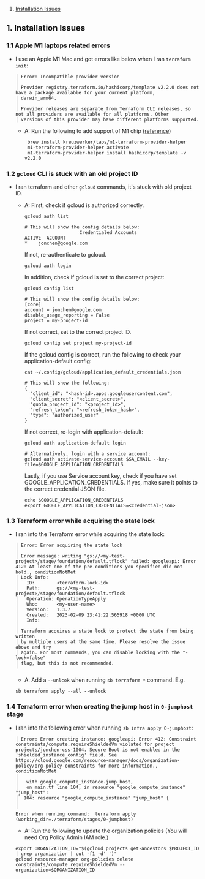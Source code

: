 1. [Installation Issues](#InstallationIssues)

## 1. <a name='InstallationIssues'></a>Installation Issues

### 1.1 Apple M1 laptops related errors

- I use an Apple M1 Mac and got errors like below when I ran `terraform init`:
  ```
  │ Error: Incompatible provider version
  │
  │ Provider registry.terraform.io/hashicorp/template v2.2.0 does not have a package available for your current platform,
  │ darwin_arm64.
  │
  │ Provider releases are separate from Terraform CLI releases, so not all providers are available for all platforms. Other
  │ versions of this provider may have different platforms supported.
  ```
  - A: Run the following to add support of M1 chip ([reference](https://kreuzwerker.de/en/post/use-m1-terraform-provider-helper-to-compile-terraform-providers-for-mac-m1))
    ```
     brew install kreuzwerker/taps/m1-terraform-provider-helper
     m1-terraform-provider-helper activate
     m1-terraform-provider-helper install hashicorp/template -v v2.2.0
    ```

### 1.2 `gcloud` CLI is stuck with an old project ID

- I ran terraform and other `gcloud` commands, it's stuck with old project ID.

  - A: First, check if gcloud is authorized correctly.

    ```
    gcloud auth list

    # This will show the config details below:
                        Credentialed Accounts
    ACTIVE  ACCOUNT
    *    jonchen@google.com
    ```

    If not, re-authenticate to gcloud.

    ```
    gcloud auth login
    ```

    In addition, check if gcloud is set to the correct project:

    ```
    gcloud config list

    # This will show the config details below:
    [core]
    account = jonchen@google.com
    disable_usage_reporting = False
    project = my-project-id
    ```

    If not correct, set to the correct project ID.

    ```
    gcloud config set project my-project-id
    ```

    If the gcloud config is correct, run the following to check your application-default config:

    ```
    cat ~/.config/gcloud/application_default_credentials.json

    # This will show the following:
    {
      "client_id": "<hash-id>.apps.googleusercontent.com",
      "client_secret": "<client_secret>",
      "quota_project_id": "<project_id>",
      "refresh_token": "<refresh_token_hash>",
      "type": "authorized_user"
    }
    ```

    If not correct, re-login with application-default:

    ```
    gcloud auth application-default login

    # Alternatively, login with a service account:
    gcloud auth activate-service-account $SA_EMAIL --key-file=$GOOGLE_APPLICATION_CREDENTIALS
    ```

    Lastly, if you use Service account key, check if you have set GOOGLE_APPLICATION_CREDENTIALS.
    If yes, make sure it points to the correct credential JSON file.

    ```
    echo $GOOGLE_APPLICATION_CREDENTIALS
    export GOOGLE_APPLICATION_CREDENTIALS=<credential-json>
    ```

### 1.3 Terraform error while acquiring the state lock

- I ran into the Terraform error while acquiring the state lock:

  ```
  │ Error: Error acquiring the state lock
  │
  │ Error message: writing "gs://<my-test-project>/stage/foundation/default.tflock" failed: googleapi: Error 412: At least one of the pre-conditions you specified did not hold., conditionNotMet
  │ Lock Info:
  │   ID:        <terraform-lock-id>
  │   Path:      gs://<my-test-project>/stage/foundation/default.tflock
  │   Operation: OperationTypeApply
  │   Who:       <my-user-name>
  │   Version:   1.3.7
  │   Created:   2023-02-09 23:41:22.565918 +0000 UTC
  │   Info:
  │
  │ Terraform acquires a state lock to protect the state from being written
  │ by multiple users at the same time. Please resolve the issue above and try
  │ again. For most commands, you can disable locking with the "-lock=false"
  │ flag, but this is not recommended.
  ╵
  ```

  - A: Add a `--unlcok` when running `sb terraform *` command. E.g.

  ```
  sb terraform apply --all --unlock
  ```

### 1.4 Terraform error when creating the jump host in `0-jumphost` stage

- I ran into the following error when running `sb infra apply 0-jumphost`:

  ```
  │ Error: Error creating instance: googleapi: Error 412: Constraint constraints/compute.requireShieldedVm violated for project projects/jonchen-css-1004. Secure Boot is not enabled in the 'shielded_instance_config' field. See https://cloud.google.com/resource-manager/docs/organization-policy/org-policy-constraints for more information., conditionNotMet
  │
  │   with google_compute_instance.jump_host,
  │   on main.tf line 104, in resource "google_compute_instance" "jump_host":
  │  104: resource "google_compute_instance" "jump_host" {
  │
  ╵
  Error when running command:  terraform apply   (working_dir=./terraform/stages/0-jumphost)
  ```

  - A: Run the following to update the organization policies (You will need Org Policy Admin IAM role.)

  ```
  export ORGANIZATION_ID="$(gcloud projects get-ancestors $PROJECT_ID | grep organization | cut -f1 -d' ')"
  gcloud resource-manager org-policies delete constraints/compute.requireShieldedVm --organization=$ORGANIZATION_ID
  ```

